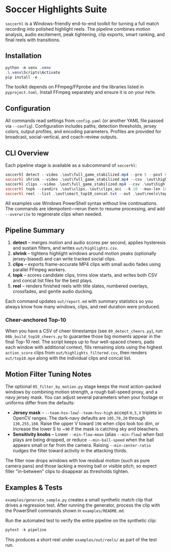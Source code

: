 # Soccer Highlights Suite

`soccerhl` is a Windows-friendly end-to-end toolkit for turning a full match
recording into polished highlight reels. The pipeline combines motion analysis,
audio excitement, peak tightening, clip exports, smart ranking, and final reels
with transitions.

## Installation

```powershell
python -m venv .venv
.\.venv\Scripts\Activate
pip install -e .
```

The toolkit depends on FFmpeg/FFprobe and the libraries listed in
`pyproject.toml`. Install FFmpeg separately and ensure it is on your `PATH`.

## Configuration

All commands read settings from `config.yaml` (or another YAML file passed via
`--config`). Configuration includes paths, detection thresholds, jersey colors,
output profiles, and encoding parameters. Profiles are provided for broadcast,
social-vertical, and coach-review outputs.

## CLI Overview

Each pipeline stage is available as a subcommand of `soccerhl`:

```powershell
soccerhl detect --video .\out\full_game_stabilized.mp4 --pre 5 --post 6 --max-count 40
soccerhl shrink --video .\out\full_game_stabilized.mp4 --csv .\out\highlights.csv --out .\out\highlights_smart.csv --aspect vertical --pre 3 --post 5 --bias-blue
soccerhl clips --video .\out\full_game_stabilized.mp4 --csv .\out\highlights_smart.csv --outdir .\out\clips --workers 4
soccerhl topk --candirs .\out\clips,.\out\clips_acc --k 10 --max-len 18
soccerhl reel --list .\out\smart_top10_concat.txt --out .\out\reels\top10.mp4 --profile social-vertical
```

All examples use Windows PowerShell syntax without line continuations. The
commands are idempotent—rerun them to resume processing, and add `--overwrite`
to regenerate clips when needed.

## Pipeline Summary

1. **detect** – merges motion and audio scores per second, applies hysteresis
   and sustain filters, and writes `out/highlights.csv`.
2. **shrink** – tightens highlight windows around motion peaks (optionally
   jersey-biased) and can write tracked social clips.
3. **clips** – exports frame-accurate MP4 clips with small audio fades using
   parallel FFmpeg workers.
4. **topk** – scores candidate clips, trims slow starts, and writes both CSV and
   concat list files for the best plays.
5. **reel** – renders finished reels with title slates, numbered overlays,
   crossfades, and gentle audio ducking.

Each command updates `out/report.md` with summary statistics so you always know
how many windows, clips, and reel duration were produced.


### Cheer-anchored Top-10

When you have a CSV of cheer timestamps (see `09_detect_cheers.py`), run
`08b_build_top10_cheers.py` to guarantee those big moments appear in the final
Top-10 reel. The script keeps up to four well-spaced cheers, pads each window
with additional context, fills remaining slots using the highest
`action_score` clips from `out/highlights_filtered.csv`, then renders
`out/top10.mp4` along with the individual clips and concat list.

## Motion Filter Tuning Notes

The optional `05_filter_by_motion.py` stage keeps the most action-packed windows
by combining motion strength, a rough ball-speed proxy, and a navy jersey mask.
You can adjust several parameters when your footage or uniforms differ from the
defaults:

* **Jersey mask** – `--team-hsv-low`/`--team-hsv-high` accept `H,S,V` triplets in
  OpenCV ranges. The dark-navy defaults are `105,70,20` through `130,255,160`.
  Raise the upper V toward `190` when clips look too dim, or increase the lower
  S to ~`90` if the mask is catching sky and bleachers.
* **Sensitivity knobs** – Lower `--min-flow-mean` (alias `--min-flow`) when fast
  plays are being dropped, or reduce `--min-ball-speed` when the ball appears
  small or far from the camera. Raising `--min-center-ratio` nudges the filter
  toward activity in the attacking thirds.

The filter now drops windows with low residual motion (such as pure camera pans)
and those lacking a moving ball or visible pitch, so expect filler "in-between"
clips to disappear as thresholds tighten.


## Examples & Tests

`examples/generate_sample.py` creates a small synthetic match clip that drives a
regression test. After running the generator, process the clip with the
PowerShell commands shown in `examples/README.md`.

Run the automated test to verify the entire pipeline on the synthetic clip:

```powershell
pytest -k pipeline
```

This produces a short reel under `examples/out/reels/` as part of the test run.
